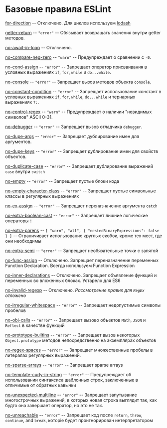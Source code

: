 # Базовые правила ESLint 
	
[for-direction](https://eslint.org/docs/rules/for-direction) -- Отключено. Для циклов используем [lodash](https://www.npmjs.com/package/lodash)

[getter-return](/docs/ru/rules/origin/getter-return.md) -- ```"error"``` -- Обязывает возвращать значения внутри getter методов.

[no-await-in-loop](https://eslint.org/docs/rules/no-await-in-loop) -- Отключено. 

[no-compare-neg-zero](/docs/ru/rules/origin/no-compare-neg-zero.md) -- ```"warn"``` -- Предупреждает о сравнении с ```-0```.

[no-cond-assign](/docs/ru/rules/origin/no-cond-assign.md) -- ```"error"``` -- Запрещает оператор присваивания в условных выражениях ```if```, ```for```, ```while``` и ```do...while```.

[no-console](/docs/ru/rules/origin/no-console.md) -- ```"error"``` -- Запрещает вызов методов объекта ```console```.

[no-constant-condition](/docs/ru/rules/origin/no-constant-condition.md) -- ```"error"``` -- Запрещает использование констант в условных выражениях ```if```, ```for```, ```while```, ```do...while``` и тернарных выражениях ```?:```.

[no-control-regex](/docs/ru/rules/origin/no-control-regex.md) -- ```"warn"``` -- Предупреждает о наличии "невидимых символов" ASCII 0-31.

[no-debugger](/docs/ru/rules/origin/no-debugger.md) -- ```"error"``` -- Запрещает вызов отладчика ```debugger```.

[no-dupe-args](/docs/ru/rules/origin/no-dupe-args.md) -- ```"error"``` -- Запрещает дублирование имен для аргументов.

[no-dupe-keys](/docs/ru/rules/origin/no-dupe-keys.md) -- ```"error"``` -- Запрещает дублирование имен для свойств объектов.

[no-duplicate-case](/docs/ru/rules/origin/no-duplicate-case.md) -- ```"error"``` -- Запрещает дублирование выражений ```case``` внутри ```switch``` 

[no-empty](/docs/ru/rules/origin/no-empty.md) -- ```"error"``` -- Запрещает пустые блоки кода

[no-empty-character-class](/docs/ru/rules/origin/no-empty-character-class.md) -- ```"error"``` -- Запрещает пустые символьные классы в регулярных выражениях

[no-ex-assign](/docs/ru/rules/origin/no-ex-assign.md) -- ```"error"``` -- Запрещает переназначение аргумента ```catch```

[no-extra-boolean-cast](/docs/ru/rules/origin/no-extra-boolean-cast.md) -- ```"error"``` -- Запрещает лишние логические операторы ```!```

[no-extra-parens](/docs/ru/rules/origin/no-extra-parens.md) -- ```[ "warn", "all", { "nestedBinaryExpressions": false } ]``` -- Ограничивает использование круглых скобок, кроме тех мест, где они необходимы

[no-extra-semi](/docs/ru/rules/origin/no-extra-semi.md) -- ```"error"``` -- Запрещает необязательные точки с запятой

[no-func-assign](https://eslint.org/docs/rules/no-func-assign) -- Отключено. Запрещает переназначение переменных Function Declaration. Всегда используем Function Expression

[no-inner-declarations](https://eslint.org/docs/rules/no-inner-declarations) -- Отключено. Запрещает объявление функций и переменных во вложенных блоках. Устарело для ES6 

[no-invalid-regexp](https://eslint.org/docs/rules/no-invalid-regexp) -- Отключено. _Рассмотрение правил для ```RegEx``` отложено_

[no-irregular-whitespace](/docs/ru/rules/origin/.md) -- ```"error"``` -- Запрещает недопустимые символы пробелов

[no-obj-calls](/docs/ru/rules/origin/no-obj-calls.md) -- ```"error"``` -- Запрещает вызово объектов ```Math```, ```JSON``` и ```Reflect``` в качестве функций

[no-prototype-builtins](/docs/ru/rules/origin/no-prototype-builtins.md) -- ```"error"``` -- Запрещает вызов некоторых ```Object.prototype``` методов непосредственно на экземплярах объектов

[no-regex-spaces](/docs/ru/rules/origin/no-regex-spaces.md) -- ```"error"``` -- Запрещает множественные пробелы в литералах регулярных выражений.

[no-sparse-arrays](/docs/ru/rules/origin/no-sparse-arrays.md) -- ```"error"``` -- Запрещает sparse arrays

[no-template-curly-in-string](/docs/ru/rules/origin/no-template-curly-in-string.md) -- ```"error"``` -- Предупреждает об использовании синтаксиса шаблонных строк, заключенные в отличимые от обратных кавычки

[no-unexpected-multiline](/docs/ru/rules/origin/no-unexpected-multiline.md) -- ```"error"``` -- Запрещает запутывание многострочных выражений, в которых новая строка выглядит так, как будто она завершает оператор, но это не так.

[no-unreachable](/docs/ru/rules/origin/no-unreachable.md) -- ```"error"``` -- Запрещает код после ```return```, ```throw```, ```continue```, and ```break```, которіе будет проигнорирован интерпретатором 
